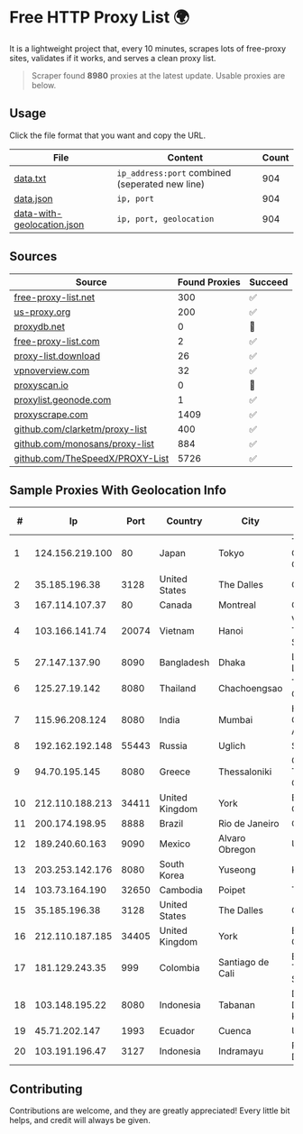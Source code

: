 
# Free HTTP Proxy List 🌍

It is a lightweight project that, every 10 minutes, scrapes lots of free-proxy sites, validates if it works, and serves a clean proxy list.


> Scraper found **8980** proxies at the latest update. Usable proxies are below.

## Usage

Click the file format that you want and copy the URL.


|File|Content|Count|
|----|-------|-----|
|[data.txt](https://raw.githubusercontent.com/themiralay/Proxy-List-World/master/data.txt)|`ip_address:port` combined (seperated new line)|904|
|[data.json](https://raw.githubusercontent.com/themiralay/Proxy-List-World/master/data.json)|`ip, port`|904|
|[data-with-geolocation.json](https://raw.githubusercontent.com/themiralay/Proxy-List-World/master/data-with-geolocation.json)|`ip, port, geolocation`|904|

## Sources

|Source|Found Proxies|Succeed|
|------|-------------|-------|
|[free-proxy-list.net](https://free-proxy-list.net)|300|✅|
|[us-proxy.org](https://www.us-proxy.org)|200|✅|
|[proxydb.net](http://proxydb.net)|0|🚫|
|[free-proxy-list.com](https://free-proxy-list.com/?page=&port=&type%5B%5D=http&type%5B%5D=https&up_time=0&search=Search)|2|✅|
|[proxy-list.download](https://www.proxy-list.download/HTTP)|26|✅|
|[vpnoverview.com](https://vpnoverview.com/privacy/anonymous-browsing/free-proxy-servers)|32|✅|
|[proxyscan.io](https://www.proxyscan.io)|0|🚫|
|[proxylist.geonode.com](https://proxylist.geonode.com/api/proxy-list?limit=300&page=1&sort_by=lastChecked&sort_type=desc&protocols=http,https)|1|✅|
|[proxyscrape.com](https://api.proxyscrape.com/v2/?request=displayproxies&protocol=http&timeout=10000&country=all&ssl=all&anonymity=all)|1409|✅|
|[github.com/clarketm/proxy-list](https://raw.githubusercontent.com/clarketm/proxy-list/master/proxy-list-raw.txt)|400|✅|
|[github.com/monosans/proxy-list](https://raw.githubusercontent.com/monosans/proxy-list/main/proxies/http.txt)|884|✅|
|[github.com/TheSpeedX/PROXY-List](https://raw.githubusercontent.com/TheSpeedX/PROXY-List/master/http.txt)|5726|✅|


## Sample Proxies With Geolocation Info

|#|Ip|Port|Country|City|Internet Service Provider|
|-|--|----|-------|----|-------------------------|
|1|124.156.219.100|80|Japan|Tokyo|Tencent Cloud Computing (Beijing) Co|
|2|35.185.196.38|3128|United States|The Dalles|Google LLC|
|3|167.114.107.37|80|Canada|Montreal|OVH SAS|
|4|103.166.141.74|20074|Vietnam|Hanoi|Viet NAM Cloud Technology Joint Stock Company|
|5|27.147.137.90|8090|Bangladesh|Dhaka|Link3 Technologies Limited|
|6|125.27.19.142|8080|Thailand|Chachoengsao|TOT Public Company Limited|
|7|115.96.208.124|8080|India|Mumbai|Hathway IP over Cable Internet Access|
|8|192.162.192.148|55443|Russia|Uglich|Sigma-Net Ltd|
|9|94.70.195.145|8080|Greece|Thessaloniki|Ote SA (Hellenic Telecommunications Organisation)|
|10|212.110.188.213|34411|United Kingdom|York|Bytemark Computer Consulting Ltd /19|
|11|200.174.198.95|8888|Brazil|Rio de Janeiro|Claro S.A|
|12|189.240.60.163|9090|Mexico|Alvaro Obregon|Uninet S.A. de C.V.|
|13|203.253.142.176|8080|South Korea|Yuseong|KISTI|
|14|103.73.164.190|32650|Cambodia|Poipet|TPLC Holdings Ltd|
|15|35.185.196.38|3128|United States|The Dalles|Google LLC|
|16|212.110.187.185|34405|United Kingdom|York|Bytemark Computer Consulting Ltd /19|
|17|181.129.243.35|999|Colombia|Santiago de Cali|EPM Telecomunicaciones S.A. E.S.P.|
|18|103.148.195.22|8080|Indonesia|Tabanan|Dinas Komunikasi DAN Informatika Kabupaten Tabanan|
|19|45.71.202.147|1993|Ecuador|Cuenca|Ufinet Panama S.A.|
|20|103.191.196.47|3127|Indonesia|Indramayu|PT Pangkalan Lintas Data|



## Contributing

Contributions are welcome, and they are greatly appreciated! Every
little bit helps, and credit will always be given.


